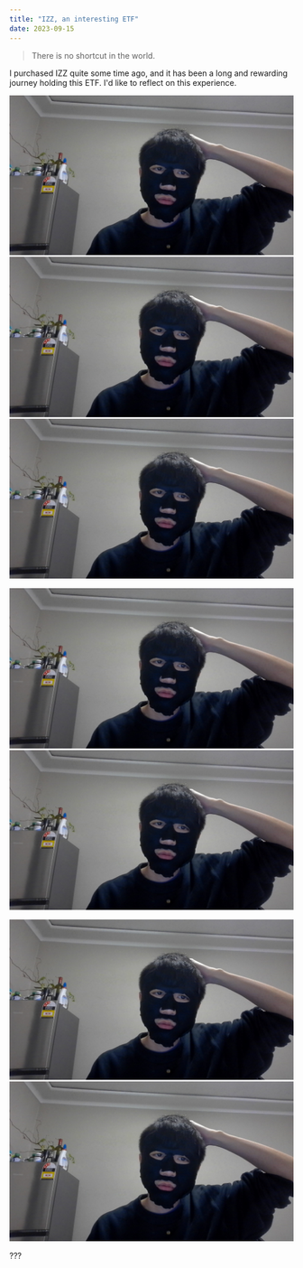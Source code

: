 ```yaml
---
title: "IZZ, an interesting ETF"
date: 2023-09-15
---
```


> There is no shortcut in the world.

I purchased IZZ quite some time ago, and it has been a long and rewarding journey holding this ETF. I'd like to reflect on this experience.

![title1](./images/1-150923.jpg)
![title3](./_posts/images/1-150923.jpg)
![title4](_posts/images/1-150923.jpg)

![title2](images/1-150923.jpg) 
![title5](/images/1-150923.jpg) 


<img src="./images/1-150923.jpg" alt="Getting started1" />

<img src="images/1-150923.jpg" alt="Getting started2" />


???